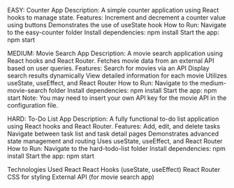 EASY: Counter App
Description:
A simple counter application using React hooks to manage state.
Features:
Increment and decrement a counter value using buttons
Demonstrates the use of useState hook
How to Run:
Navigate to the easy-counter folder
Install dependencies:
npm install
Start the app:
npm start

MEDIUM: Movie Search App
Description:
A movie search application using React hooks and React Router. Fetches movie data from an external API based on user queries.
Features:
Search for movies via an API
Display search results dynamically
View detailed information for each movie
Utilizes useState, useEffect, and React Router
How to Run:
Navigate to the medium-movie-search folder
Install dependencies:
npm install
Start the app:
npm start
Note: You may need to insert your own API key for the movie API in the configuration file.

HARD: To-Do List App
Description:
A fully functional to-do list application using React hooks and React Router.
Features:
Add, edit, and delete tasks
Navigate between task list and task detail pages
Demonstrates advanced state management and routing
Uses useState, useEffect, and React Router
How to Run:
Navigate to the hard-todo-list folder
Install dependencies:
npm install
Start the app:
npm start

Technologies Used
React
React Hooks (useState, useEffect)
React Router
CSS for styling
External API (for movie search app)
